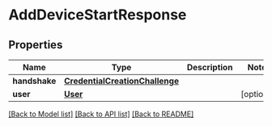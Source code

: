 # AddDeviceStartResponse

## Properties
Name | Type | Description | Notes
------------ | ------------- | ------------- | -------------
**handshake** | [**CredentialCreationChallenge**](CredentialCreationChallenge.md) |  | 
**user** | [**User**](User.md) |  | [optional] 

[[Back to Model list]](../README.md#documentation-for-models) [[Back to API list]](../README.md#documentation-for-api-endpoints) [[Back to README]](../README.md)


